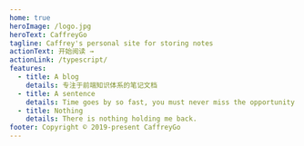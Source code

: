 ```yaml
---
home: true
heroImage: /logo.jpg
heroText: CaffreyGo
tagline: Caffrey's personal site for storing notes
actionText: 开始阅读 →
actionLink: /typescript/
features:
  - title: A blog
    details: 专注于前端知识体系的笔记文档
  - title: A sentence
    details: Time goes by so fast, you must never miss the opportunity to tell these people how much they mean to you.
  - title: Nothing
    details: There is nothing holding me back.
footer: Copyright © 2019-present CaffreyGo
---
```

